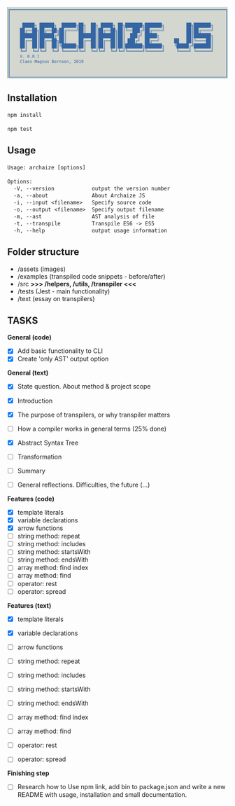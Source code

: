 ![logo](assets/logo.png)

## Installation

```
npm install

npm test

```

## Usage

```
Usage: archaize [options]

Options:
  -V, --version            output the version number
  -a, --about              About Archaize JS
  -i, --input <filename>   Specify source code
  -o, --output <filename>  Specify output filename
  -m, --ast                AST analysis of file
  -t, --transpile          Transpile ES6 -> ES5
  -h, --help               output usage information
```

## Folder structure

- /assets (images)
- /examples (transpiled code snippets - before/after)
- /src **>>> /helpers, /utils, /transpiler <<<** 
- /tests (Jest - main functionality)
- /text (essay on transpilers)

## TASKS
 

**General (code)**
- [x] Add basic functionality to CLI
- [x] Create 'only AST' output option

**General (text)**
- [x] State question. About method & project scope
- [x] Introduction
- [x] The purpose of transpilers, or why transpiler matters
- [ ] How a compiler works in general terms (25% done)  
- [x] Abstract Syntax Tree
- [ ] Transformation 
- [ ] Summary
- [ ] General reflections. Difficulties, the future (...)


**Features (code)**
- [x] template literals 
- [x] variable declarations
- [x] arrow functions 
- [ ] string method: repeat
- [ ] string method: includes
- [ ] string method: startsWith
- [ ] string method: endsWith
- [ ] array method: find index
- [ ] array method: find
- [ ] operator: rest
- [ ] operator: spread

**Features (text)**
- [x] template literals 
- [x] variable declarations
- [ ] arrow functions 
- [ ] string method: repeat
- [ ] string method: includes
- [ ] string method: startsWith
- [ ] string method: endsWith
- [ ] array method: find index
- [ ] array method: find
- [ ] operator: rest
- [ ] operator: spread


**Finishing step**

- [ ] Research how to Use npm link, add bin to package.json and write a new README with usage, installation and small documentation.

